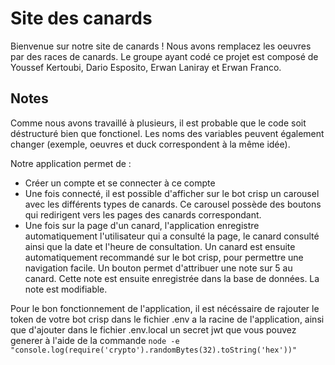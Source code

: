 # Site des canards

Bienvenue sur notre site de canards ! Nous avons remplacez les oeuvres par des races de canards. Le groupe ayant codé ce projet est composé de Youssef Kertoubi, Dario Esposito, Erwan Laniray et Erwan Franco.

## Notes

Comme nous avons travaillé à plusieurs, il est probable que le code soit déstructuré bien que fonctionel. Les noms des variables peuvent également changer (exemple, oeuvres et duck correspondent à la même idée).

Notre application permet de :

- Créer un compte et se connecter à ce compte
- Une fois connecté, il est possible d'afficher sur le bot crisp un carousel avec les différents types de canards. Ce carousel possède des boutons qui redirigent vers les pages des canards correspondant.
- Une fois sur la page d'un canard, l'application enregistre automatiquement l'utilisateur qui a consulté la page, le canard consulté ainsi que la date et l'heure de consultation. Un canard est ensuite automatiquement recommandé sur le bot crisp, pour permettre une navigation facile. Un bouton permet d'attribuer une note sur 5 au canard. Cette note est ensuite enregistrée dans la base de données. La note est modifiable.

Pour le bon fonctionnement de l'application, il est nécéssaire de rajouter le token de votre bot crisp dans le fichier .env a la racine de l'application, ainsi que d'ajouter dans le fichier .env.local un secret jwt que vous pouvez generer à l'aide de la commande `node -e "console.log(require('crypto').randomBytes(32).toString('hex'))"`
